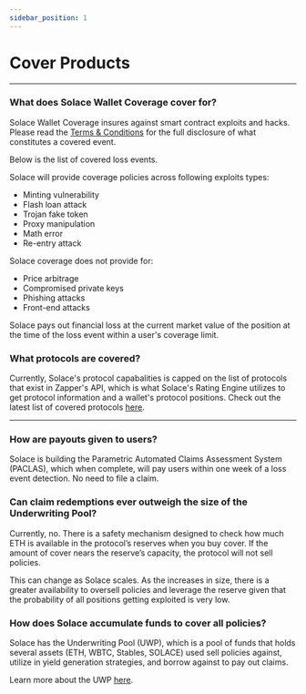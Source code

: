 ```yaml
---
sidebar_position: 1
---
```


# Cover Products

---

### What does Solace Wallet Coverage cover for?
Solace Wallet Coverage insures against smart contract exploits and hacks. Please read the <u>Terms & Conditions</u> for the full disclosure of what constitutes a covered event.

Below is the list of covered loss events. 

Solace will provide coverage policies across following exploits types:
- Minting vulnerability
- Flash loan attack
- Trojan fake token
- Proxy manipulation
- Math error
- Re-entry attack

Solace coverage does not provide for:
- Price arbitrage
- Compromised private keys
- Phishing attacks
- Front-end attacks

Solace pays out financial loss at the current market value of the position at the time of the loss event within a user's coverage limit.

### What protocols are covered?
Currently, Solace's protocol capabalities is capped on the list of protocols that exist in Zapper's API, which is what Solace's Rating Engine utilizes to get protocol information and a wallet's protocol positions. Check out the latest list of covered protocols [<u>here</u>](https://risk-data.solace.fi/series).

---

### How are payouts given to users?
Solace is building the Parametric Automated Claims Assessment System (PACLAS), which when complete, will pay users within one week of a loss event detection. No need to file a claim.

### Can claim redemptions ever outweigh the size of the Underwriting Pool?
Currently, no. There is a safety mechanism designed to check how much ETH is available in the protocol’s reserves when you buy cover. If the amount of cover nears the reserve’s capacity, the protocol will not sell policies.

This can change as Solace scales.  As the  increases in size, there is a greater availability to oversell policies and leverage the reserve given that the probability of all positions getting exploited is very low.

### How does Solace accumulate funds to cover all policies?
Solace has the Underwriting Pool (UWP), which is a pool of funds that holds several assets (ETH, WBTC, Stables, SOLACE) used sell policies against, utilize in yield generation strategies, and borrow against to pay out claims. 

Learn more about the UWP [<u>here</u>](/docs/protocol/underwriting-pool.md).